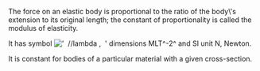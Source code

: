 The force on an elastic body is proportional to the ratio of the
body\\'s extension to its original length; the constant of
proportionality is called the modulus of elasticity.

It has symbol
!['  //lambda ,  '](../dictionary/equation_images/2163.1..png)
dimensions MLT^-2^ and SI unit N, Newton.

It is constant for bodies of a particular material with a given
cross-section.
